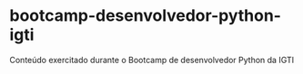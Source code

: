 # bootcamp-desenvolvedor-python-igti
Conteúdo exercitado durante o Bootcamp de desenvolvedor Python da IGTI
